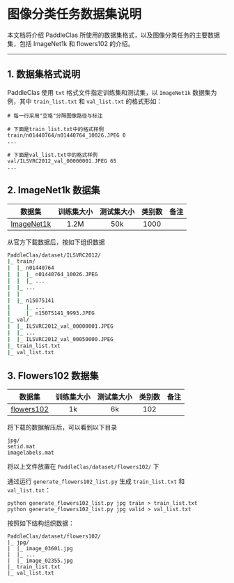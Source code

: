 # 图像分类任务数据集说明

本文档将介绍 PaddleClas 所使用的数据集格式，以及图像分类任务的主要数据集，包括 ImageNet1k 和 flowers102 的介绍。

---

## 1. 数据集格式说明

PaddleClas 使用 `txt` 格式文件指定训练集和测试集，以 `ImageNet1k` 数据集为例，其中 `train_list.txt` 和 `val_list.txt` 的格式形如：

```shell
# 每一行采用"空格"分隔图像路径与标注

# 下面是train_list.txt中的格式样例
train/n01440764/n01440764_10026.JPEG 0
...

# 下面是val_list.txt中的格式样例
val/ILSVRC2012_val_00000001.JPEG 65
...
```

## 2. ImageNet1k 数据集

数据集 | 训练集大小 | 测试集大小 | 类别数 | 备注|
:------:|:---------------:|:---------------------:|:-----------:|:-----------:
[ImageNet1k](http://www.image-net.org/challenges/LSVRC/2012/)|1.2M| 50k | 1000 |

从官方下载数据后，按如下组织数据

```bash
PaddleClas/dataset/ILSVRC2012/
|_ train/
|  |_ n01440764
|  |  |_ n01440764_10026.JPEG
|  |  |_ ...
|  |_ ...
|  |
|  |_ n15075141
|     |_ ...
|     |_ n15075141_9993.JPEG
|_ val/
|  |_ ILSVRC2012_val_00000001.JPEG
|  |_ ...
|  |_ ILSVRC2012_val_00050000.JPEG
|_ train_list.txt
|_ val_list.txt
```

## 3. Flowers102 数据集

数据集 | 训练集大小 | 测试集大小 | 类别数 | 备注|
:------:|:---------------:|:---------------------:|:-----------:|:-----------:
[flowers102](https://www.robots.ox.ac.uk/~vgg/data/flowers/102/)|1k | 6k | 102 |

将下载的数据解压后，可以看到以下目录

```shell
jpg/
setid.mat
imagelabels.mat
```

将以上文件放置在 `PaddleClas/dataset/flowers102/` 下

通过运行 `generate_flowers102_list.py` 生成 `train_list.txt` 和 `val_list.txt`：

```shell
python generate_flowers102_list.py jpg train > train_list.txt
python generate_flowers102_list.py jpg valid > val_list.txt
```

按照如下结构组织数据：

```shell
PaddleClas/dataset/flowers102/
|_ jpg/
|  |_ image_03601.jpg
|  |_ ...
|  |_ image_02355.jpg
|_ train_list.txt
|_ val_list.txt
```
